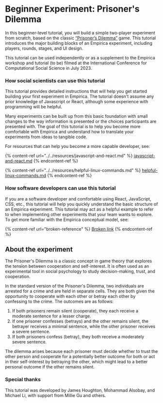 # Beginner Experiment: Prisoner's Dilemma

In this beginner-level tutorial, you will build a simple two-player experiment from scratch, based on the classic [“Prisoner’s Dilemma”](https://en.wikipedia.org/wiki/Prisoner's\_dilemma) game. This tutorial introduces the major building blocks of an Empirica experiment, including players, rounds, stages, and UI design.&#x20;

This tutorial can be used independently or as a supplement to the Empirica workshop and tutorial (to be) filmed at the International Conference for Computational Social Science in July 2023.

### How social scientists can use this tutorial

This tutorial provides detailed instructions that will help you get started building your first experiment in Empirica. The tutorial doesn't assume any prior knowledge of Javascript or React, although some experience with programming will be helpful.

Many experiments can be built up from this basic foundation with small changes to the way information is presented or the choices participants are presented with. The goal of this tutorial is to help you become more comfortable with Empirica and understand how to translate your experiments from ideas to tangible code.

For resources that can help you become a more capable developer, see:&#x20;

{% content-ref url="../../resources/javascript-and-react.md" %}
[javascript-and-react.md](../../resources/javascript-and-react.md)
{% endcontent-ref %}

{% content-ref url="../../resources/helpful-linux-commands.md" %}
[helpful-linux-commands.md](../../resources/helpful-linux-commands.md)
{% endcontent-ref %}

### How software developers can use this tutorial

If you are a software developer and comfortable using React, JavaScript, CSS, etc., this tutorial will help you quickly understand the basic structure of an Empirica experiment. This tutorial may act as a helpful example to refer to when implementing other experiments that your team wants to explore. To get more familiar with the Empirica conceptual model, see:

{% content-ref url="broken-reference" %}
[Broken link](broken-reference)
{% endcontent-ref %}

## About the experiment

The Prisoner's Dilemma is a classic concept in game theory that explores the tension between cooperation and self-interest. It is often used as an experimental tool in social psychology to study decision-making, trust, and cooperation.

In the standard version of the Prisoner's Dilemma, two individuals are arrested for a crime and are held in separate cells. They are both given the opportunity to cooperate with each other or betray each other by confessing to the crime. The outcomes are as follows:

1. If both prisoners remain silent (cooperate), they each receive a moderate sentence for a lesser charge.
2. If one prisoner confesses (betrays) and the other remains silent, the betrayer receives a minimal sentence, while the other prisoner receives a severe sentence.
3. If both prisoners confess (betray), they both receive a moderately severe sentence.

The dilemma arises because each prisoner must decide whether to trust the other person and cooperate for a potentially better outcome for both or act in their self-interest by betraying the other, which might lead to a better personal outcome if the other remains silent.

### Special thanks

This tutorial was developed by James Houghton, Mohammad Alsobay, and Michael Li, with support from Millie Gu and others.
